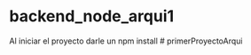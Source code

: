 # backend_node_arqui1
Al iniciar el proyecto darle un npm install
#   p r i m e r P r o y e c t o A r q u i  
 